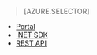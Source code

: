 > [AZURE.SELECTOR]
- [Portal](../articles/media-services/media-services-portal-get-started.md)
- [.NET SDK](../articles/media-services/media-services-dotnet-get-started.md)
- [REST API](../articles/media-services/media-services-rest-get-started.md)

<!---HONumber=62-->